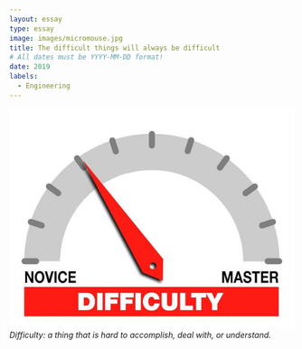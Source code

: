 ```yaml
---
layout: essay
type: essay
image: images/micromouse.jpg
title: The difficult things will always be difficult
# All dates must be YYYY-MM-DD format!
date: 2019
labels:
  - Engineering
---
```


<img class="ui tiny right spaced image" src="../images/degree_difficulty.jpg">*Difficulty: a thing that is hard to accomplish, deal with, or understand.*

